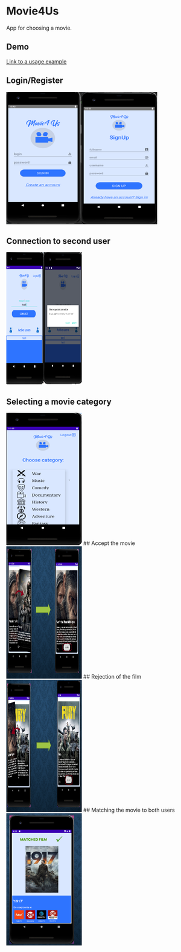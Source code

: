 # Movie4Us

App for choosing a movie.

## Demo 
[Link to a usage example](https://www.youtube.com/watch?v=tH0CrgiaG9c)
## Login/Register
<img src="Demo/4.png" width="200" height="350"><img src="Demo/5.png" width="200" height="350">

## Connection to second user
<img src="Demo/6.png" width="200" height="350">

## Selecting a movie category
<img src="Demo/7.png" width="200" height="350">
## Accept the movie
<img src="Demo/1.png" width="200" height="350">
## Rejection of the film
<img src="Demo/2.png" width="200" height="350">
## Matching the movie to both users 
<img src="Demo/3.png" width="200" height="350">